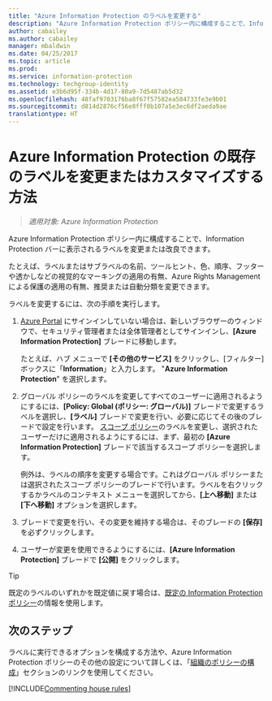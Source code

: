 ```yaml
---
title: "Azure Information Protection のラベルを変更する"
description: "Azure Information Protection ポリシー内に構成することで、Information Protection バーに表示されるラベルを変更または改良できます。"
author: cabailey
ms.author: cabailey
manager: mbaldwin
ms.date: 04/25/2017
ms.topic: article
ms.prod: 
ms.service: information-protection
ms.technology: techgroup-identity
ms.assetid: e3b6d95f-334b-4d17-80a9-7d5487ab5d32
ms.openlocfilehash: 48faf9703176ba8f67f57582ea584733fe3e9b01
ms.sourcegitcommit: d814d2876cf56e8fff0b107a5e3ec6df2aeda9ae
translationtype: HT
---
```

# <a name="how-to-change-or-customize-an-existing-label-for-azure-information-protection"></a>Azure Information Protection の既存のラベルを変更またはカスタマイズする方法

>*適用対象: Azure Information Protection*

Azure Information Protection ポリシー内に構成することで、Information Protection バーに表示されるラベルを変更または改良できます。

たとえば、ラベルまたはサブラベルの名前、ツールヒント、色、順序、フッターや透かしなどの視覚的なマーキングの適用の有無、Azure Rights Management による保護の適用の有無、推奨または自動分類を変更できます。

ラベルを変更するには、次の手順を実行します。


1. [Azure Portal](https://portal.azure.com) にサインインしていない場合は、新しいブラウザーのウィンドウで、セキュリティ管理者または全体管理者としてサインインし、**[Azure Information Protection]** ブレードに移動します。 
    
    たとえば、ハブ メニューで **[その他のサービス]** をクリックし、[フィルター] ボックスに「**Information**」と入力します。 "**Azure Information Protection**" を選択します。

2. グローバル ポリシーのラベルを変更してすべてのユーザーに適用されるようにするには、**[Policy: Global (ポリシー: グローバル)]** ブレードで変更するラベルを選択し、**[ラベル]** ブレードで変更を行い、必要に応じてその後のブレードで設定を行います。 [スコープ ポリシー](configure-policy-scope.md)のラベルを変更し、選択されたユーザーだけに適用されるようにするには、まず、最初の **[Azure Information Protection]** ブレードで該当するスコープ ポリシーを選択します。

    例外は、ラベルの順序を変更する場合です。これはグローバル ポリシーまたは選択されたスコープ ポリシーのブレードで行います。ラベルを右クリックするかラベルのコンテキスト メニューを選択してから、**[上へ移動]** または **[下へ移動]** オプションを選択します。

3. ブレードで変更を行い、その変更を維持する場合は、そのブレードの **[保存]** を必ずクリックします。

4. ユーザーが変更を使用できるようにするには、**[Azure Information Protection]** ブレードで **[公開]** をクリックします。

> [!TIP]
>既定のラベルのいずれかを既定値に戻す場合は、[既定の Information Protection ポリシー](configure-policy-default.md)の情報を使用します。

## <a name="next-steps"></a>次のステップ

ラベルに実行できるオプションを構成する方法や、Azure Information Protection ポリシーのその他の設定について詳しくは、「[組織のポリシーの構成](configure-policy.md#configuring-your-organizations-policy)」セクションのリンクを使用してください。

[!INCLUDE[Commenting house rules](../includes/houserules.md)]


